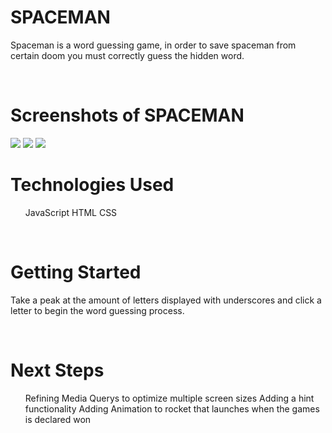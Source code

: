 <h1>SPACEMAN</h1>
<p>Spaceman is a word guessing game, in order to save spaceman from certain doom you must correctly guess the hidden word.</p>
<br>
<h1>Screenshots of SPACEMAN</h1>
<div>
<img src="https://i.imgur.com/zCAv8hr.png">
<img src="https://i.imgur.com/O6AhyS8.png">
<img src="https://i.imgur.com/kDjGeJC.png">
<br>
</div>
<h1>Technologies Used</h1>
<ul>
JavaScript
HTML
CSS
</ul>
<br>
<h1>Getting Started</h1>
<p>
<link src href="https://kgrachek1.github.io/SpaceMan/">
Take a peak at the amount of letters displayed with underscores and click a letter to begin the word guessing process.
</p>
<br>
<h1>Next Steps</h1>
<ul>
Refining Media Querys to optimize multiple screen sizes
Adding a hint functionality
Adding Animation to rocket that launches when the games is declared won
</ul>